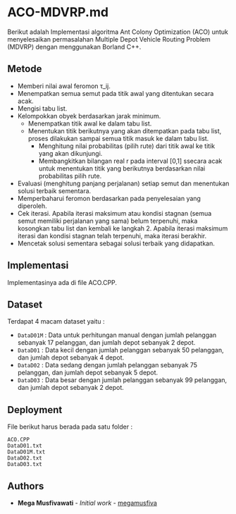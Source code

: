# ACO-MDVRP.md
Berikut adalah Implementasi algoritma Ant Colony Optimization (ACO) untuk menyelesaikan permasalahan Multiple Depot Vehicle Routing Problem (MDVRP) dengan menggunakan Borland C++.

## Metode
+ Memberi nilai awal feromon τ_ij.
+ Menempatkan semua semut pada titik awal yang ditentukan secara acak.
+ Mengisi tabu list.
+ Kelompokkan obyek berdasarkan jarak minimum.
  + Menempatkan titik awal ke dalam tabu list. 
  + Menentukan titik berikutnya yang akan ditempatkan pada tabu list, proses dilakukan sampai semua titik masuk ke dalam tabu list.
    + Menghitung nilai probabilitas (pilih rute) dari titik awal ke titik yang akan dikunjungi.
    + Membangkitkan bilangan real r pada interval [0,1] ssecara acak untuk menentukan titik yang berikutnya berdasarkan nilai probabilitas pilih rute.
+ Evaluasi (menghitung panjang perjalanan) setiap semut dan menentukan solusi terbaik sementara.
+ Memperbaharui feromon berdasarkan pada penyelesaian yang diperoleh.
+ Cek iterasi. Apabila iterasi maksimum atau kondisi stagnan (semua semut memiliki perjalanan yang sama) belum terpenuhi, maka kosongkan tabu list dan kembali ke langkah 2. Apabila iterasi maksimum iterasi dan kondisi stagnan telah terpenuhi, maka iterasi berakhir.
+ Mencetak solusi sementara sebagai solusi terbaik yang didapatkan.

## Implementasi
Implementasinya ada di file ACO.CPP.

## Dataset
Terdapat 4 macam dataset yaitu :

* `DataD01M` : Data untuk perhitungan manual dengan jumlah pelanggan sebanyak 17 pelanggan, dan jumlah depot sebanyak 2 depot.
* `DataD01`  : Data kecil dengan jumlah pelanggan sebanyak 50 pelanggan, dan jumlah depot sebanyak 4 depot.
* `DataD02` : Data sedang dengan jumlah pelanggan sebanyak 75 pelanggan, dan jumlah depot sebanyak 5 depot.
* `DataD03` : Data besar dengan jumlah pelanggan sebanyak 99 pelanggan, dan jumlah depot sebanyak 2 depot.

## Deployment
File berikut harus berada pada satu folder :
```
ACO.CPP
DataD01.txt
DataD01M.txt
DataD02.txt
DataD03.txt
```

## Authors
* **Mega Musfivawati** - *Initial work* - [megamusfiva](https://github.com/megamusfiva/)
